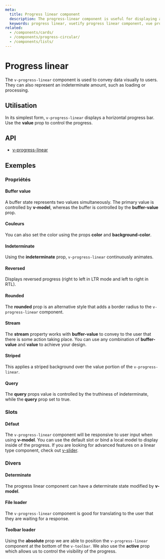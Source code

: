 ```yaml
---
meta:
  title: Progress linear component
  description: The progress-linear component is useful for displaying a visual indicator of numerical data in a straight line.
  keywords: progress linear, vuetify progress linear component, vue progress linear component, linear progress
related:
  - /components/cards/
  - /components/progress-circular/
  - /components/lists/
---
```


# Progress linear

The `v-progress-linear` component is used to convey data visually to users. They can also represent an indeterminate amount, such as loading or processing.

<entry-ad />

## Utilisation

In its simplest form, `v-progress-linear` displays a horizontal progress bar. Use the **value** prop to control the progress.

<example file="v-progress-linear/usage" />

## API

- [v-progress-linear](/api/v-progress-linear)

<inline-api page="components/progress-linear" />

## Exemples

### Propriétés

#### Buffer value

A buffer state represents two values simultaneously. The primary value is controlled by **v-model**, whereas the buffer is controlled by the **buffer-value** prop.

<example file="v-progress-linear/prop-buffer-value" />

#### Couleurs

You can also set the color using the props **color** and **background-color**.

<example file="v-progress-linear/prop-colors" />

#### Indeterminate

Using the **indeterminate** prop, `v-progress-linear` continuously animates.

<example file="v-progress-linear/prop-indeterminate" />

#### Reversed

Displays reversed progress (right to left in LTR mode and left to right in RTL).

<example file="v-progress-linear/prop-reverse" />

#### Rounded

The **rounded** prop is an alternative style that adds a border radius to the `v-progress-linear` component.

<example file="v-progress-linear/prop-rounded" />

#### Stream

The **stream** property works with **buffer-value** to convey to the user that there is some action taking place. You can use any combination of **buffer-value** and **value** to achieve your design.

<example file="v-progress-linear/prop-stream" />

#### Striped

This applies a striped background over the value portion of the `v-progress-linear`.

<example file="v-progress-linear/prop-striped" />

#### Query

The **query** props value is controlled by the truthiness of indeterminate, while the **query** prop set to true.

<example file="v-progress-linear/prop-query" />

### Slots

#### Défaut

The `v-progress-linear` component will be responsive to user input when using **v-model**. You can use the default slot or bind a local model to display inside of the progress. If you are looking for advanced features on a linear type component, check out [v-slider](/components/sliders).

<example file="v-progress-linear/slot-default" />

### Divers

#### Determinate

The progress linear component can have a determinate state modified by **v-model**.

<example file="v-progress-linear/misc-determinate" />

#### File loader

The `v-progress-linear` component is good for translating to the user that they are waiting for a response.

<example file="v-progress-linear/misc-file-loader" />

#### Toolbar loader

Using the **absolute** prop we are able to position the `v-progress-linear` component at the bottom of the `v-toolbar`. We also use the **active** prop which allows us to control the visibility of the progress.

<example file="v-progress-linear/misc-toolbar-loader" />

<backmatter />
